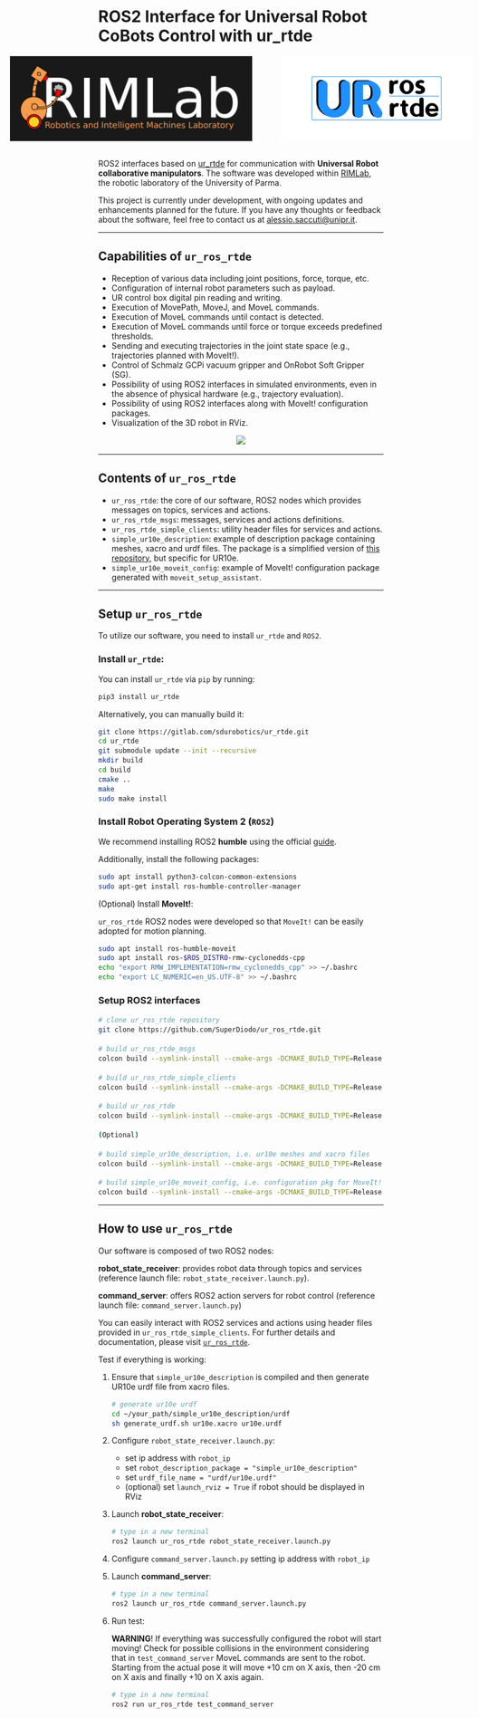 
# ROS2 Interface for Universal Robot CoBots Control with ur_rtde


<div style="display: flex; justify-content: center;">
    <img src="images/logo_rimlab.PNG" alt="Image 1" style="width: auto; height: 150px; margin-right: 25px;">
    <img src="images/logo_repo.jpg" alt="Image 2" style="width: auto; height: 150px; margin-left: 25px;">
</div>

</br>

ROS2 interfaces based on [ur_rtde](https://gitlab.com/sdurobotics/ur_rtde) for communication with **Universal Robot collaborative manipulators**. 
The software was developed within [RIMLab](https://rimlab.ce.unipr.it/), the robotic laboratory of the University of Parma. 

This project is currently under development, with ongoing updates and enhancements planned for the future. If you have any thoughts or feedback about the software, feel free to contact us at alessio.saccuti@unipr.it.

---

## Capabilities of `ur_ros_rtde`
- Reception of various data including joint positions, force, torque, etc.
- Configuration of internal robot parameters such as payload.
- UR control box digital pin reading and writing.
- Execution of MovePath, MoveJ, and MoveL commands.
- Execution of MoveL commands until contact is detected.
- Execution of MoveL commands until force or torque exceeds predefined thresholds.
- Sending and executing trajectories in the joint state space (e.g., trajectories planned with MoveIt!).
- Control of Schmalz GCPi vacuum gripper and OnRobot Soft Gripper (SG).
- Possibility of using ROS2 interfaces in simulated environments, even in the absence of physical hardware (e.g., trajectory evaluation).
- Possibility of using ROS2 interfaces along with MoveIt! configuration packages.
- Visualization of the 3D robot in RViz.

<p align="center">
  <img src="images/dual.gif">
</p>

---

## Contents of `ur_ros_rtde`
- `ur_ros_rtde`: the core of our software, ROS2 nodes which provides messages on topics, services and actions.
- `ur_ros_rtde_msgs`: messages, services and actions definitions.
- `ur_ros_rtde_simple_clients`: utility header files for services and actions.
- `simple_ur10e_description`: example of description package containing meshes, xacro and urdf files. The package is a simplified version of [this repository](https://github.com/UniversalRobots/Universal_Robots_ROS2_Description), but specific for UR10e.
- `simple_ur10e_moveit_config`: example of MoveIt! configuration package generated with `moveit_setup_assistant`.

---
## Setup `ur_ros_rtde`

To utilize our software, you need to install `ur_rtde` and `ROS2`.

### Install `ur_rtde`:

  You can install `ur_rtde` via `pip` by running: 
  ```bash
  pip3 install ur_rtde
  ```

  Alternatively, you can manually build it:

  ```bash
  git clone https://gitlab.com/sdurobotics/ur_rtde.git
  cd ur_rtde
  git submodule update --init --recursive
  mkdir build
  cd build
  cmake ..
  make 
  sudo make install
  ```

### Install Robot Operating System 2 (`ROS2`)

We recommend installing ROS2 **humble** using the official [guide](https://docs.ros.org/en/humble/Installation/Ubuntu-Install-Debians.html).

Additionally, install the following packages:
  ```bash
  sudo apt install python3-colcon-common-extensions
  sudo apt-get install ros-humble-controller-manager
  ```

(Optional) Install **MoveIt!**:

`ur_ros_rtde` ROS2 nodes were developed so that `MoveIt!` can be easily adopted for motion planning.

  ```bash
  sudo apt install ros-humble-moveit
  sudo apt install ros-$ROS_DISTRO-rmw-cyclonedds-cpp
  echo "export RMW_IMPLEMENTATION=rmw_cyclonedds_cpp" >> ~/.bashrc
  echo "export LC_NUMERIC=en_US.UTF-8" >> ~/.bashrc
  ```

### Setup ROS2 interfaces
```bash
# clone ur_ros_rtde repository
git clone https://github.com/SuperDiodo/ur_ros_rtde.git

# build ur_ros_rtde_msgs
colcon build --symlink-install --cmake-args -DCMAKE_BUILD_TYPE=Release --packages-select ur_ros_rtde_msgs

# build ur_ros_rtde_simple_clients
colcon build --symlink-install --cmake-args -DCMAKE_BUILD_TYPE=Release --packages-select ur_ros_rtde_simple_clients

# build ur_ros_rtde
colcon build --symlink-install --cmake-args -DCMAKE_BUILD_TYPE=Release --packages-select ur_ros_rtde

(Optional)

# build simple_ur10e_description, i.e. ur10e meshes and xacro files
colcon build --symlink-install --cmake-args -DCMAKE_BUILD_TYPE=Release --packages-select simple_ur10e_description

# build simple_ur10e_moveit_config, i.e. configuration pkg for MoveIt!
colcon build --symlink-install --cmake-args -DCMAKE_BUILD_TYPE=Release --packages-select simple_ur10e_moveit_config
```
---
## How to use `ur_ros_rtde`

Our software is composed of two ROS2 nodes:

**robot_state_receiver**: provides robot data through topics and services (reference launch file: `robot_state_receiver.launch.py`).

**command_server**: offers ROS2 action servers for robot control (reference launch file: `command_server.launch.py`)

You can easily interact with ROS2 services and actions using header files provided in `ur_ros_rtde_simple_clients`.
For further details and documentation, please visit [`ur_ros_rtde`](https://github.com/SuperDiodo/ur_ros_rtde/tree/main/ur_ros_rtde).


Test if everything is working:

1. Ensure that `simple_ur10e_description` is compiled and then generate UR10e urdf file from xacro files.
    ```bash
    # generate ur10e urdf
    cd ~/your_path/simple_ur10e_description/urdf
    sh generate_urdf.sh ur10e.xacro ur10e.urdf
    ```

2. Configure `robot_state_receiver.launch.py`:
    - set ip address with `robot_ip`
    - set `robot_description_package = "simple_ur10e_description"`
    - set `urdf_file_name = "urdf/ur10e.urdf"`
    - (optional) set `launch_rviz = True` if robot should be displayed in RViz

3. Launch **robot_state_receiver**:
    ```bash
    # type in a new terminal
    ros2 launch ur_ros_rtde robot_state_receiver.launch.py
    ```
4. Configure `command_server.launch.py` setting ip address with `robot_ip`
5. Launch **command_server**:
    ```bash
    # type in a new terminal
    ros2 launch ur_ros_rtde command_server.launch.py
    ```
6. Run test:

    **WARNING**! If everything was successfully configured the robot will start moving! Check for possible collisions in the environment considering that in `test_command_server` MoveL commands are sent to the robot. Starting from the actual pose it will move +10 cm on X axis, then -20 cm on X axis and finally +10 on X axis again.

    ```bash
    # type in a new terminal
    ros2 run ur_ros_rtde test_command_server
    ```

    